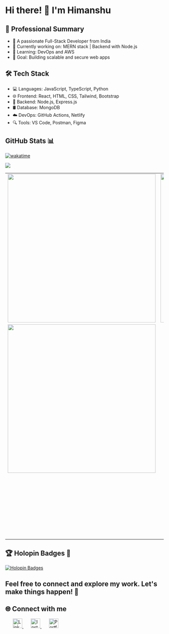 # Hi there! 👋 I'm Himanshu

## 🚀 Professional Summary 

- 🎯 A passionate Full-Stack Developer from India  
- 💼 Currently working on: MERN stack | Backend with Node.js  
- 🌱 Learning: DevOps and AWS  
- 🚀 Goal: Building scalable and secure web apps  

## 🛠️ Tech Stack

- 💻 Languages: JavaScript, TypeScript, Python
- 🌐 Frontend: React, HTML, CSS, Tailwind, Bootstrap
- 🔧 Backend: Node.js, Express.js
- 🛢️ Database: MongoDB
- ☁️ DevOps: GitHub Actions, Netlify
- 🔍 Tools: VS Code, Postman, Figma


## GitHub Stats 📊

<p align="center">

[![wakatime](https://wakatime.com/badge/user/c5cdcb76-220d-4e7d-9df4-a954e883d5c0.svg)](https://wakatime.com/@c5cdcb76-220d-4e7d-9df4-a954e883d5c0)

![](https://komarev.com/ghpvc/?username=himanshu561hi&color=green)
  
<table>
  <tr>
    <td>
      <a href="https://github.com/himanshu560hi">
        <img 
          src="https://github-readme-stats.vercel.app/api?username=himanshu560hi&count_private=true&include_all_commits=true&show_icons=true&title_color=007bff&text_color=e7e7e7&icon_color=007bff&bg_color=171c28" 
          width="470"
        />
      </a>
    </td>
    <td>
      <img 
        src="https://github-readme-streak-stats.herokuapp.com/?user=himanshu560hi&theme=dark" 
        width="470"
      />
    </td>
  </tr>
  <tr>
    <td colspan="2">
      <a href="https://github.com/himanshu560hi">
        <img 
          src="https://github-readme-stats.vercel.app/api/top-langs/?username=himanshu560hi&layout=compact&title_color=007bff&text_color=e7e7e7&icon_color=007bff&bg_color=171c28" 
          width="470"
        />
      </a>
    </td>
  </tr>
  <tr>
    <td></td>
    <td align="right">
      <a href="https://holopin.io/@himanshu560hi">
        <img src="https://holopin.io/api/user/board?user=himanshu560hi" width="200" />
      </a>
    </td>
  </tr>
</table>

</p>

## 🏆 Holopin Badges 🌟

[![Holopin Badges](https://holopin.me/himanshu561hi)](https://holopin.io/@himanshu561hi)

## Feel free to connect and explore my work. Let's make things happen! 🚀
## 🌐 Connect with me

&nbsp; &nbsp; &nbsp; <a href="https://linkedin.com/in/himanshu561hi" target="_blank">
  <img src="https://cdn-icons-png.flaticon.com/512/174/174857.png" width="30" alt="LinkedIn"/>
</a> &nbsp; &nbsp; &nbsp;
<a href="https://instagram.com/_oye_himanshu" target="_blank">
  <img src="https://cdn-icons-png.flaticon.com/512/174/174855.png" width="30" alt="Instagram"/>
</a> &nbsp; &nbsp; &nbsp;
<a href="https://himanshu560hi.github.io/portfolio/" target="_blank">
  <img src="https://w7.pngwing.com/pngs/854/730/png-transparent-computer-icons-web-page-website-favicon-search-engine-optimization-symbol-website-icon-world-wide-web-icon-miscellaneous-blue-angle-thumbnail.png" width="30" alt="Portfolio"/>
</a>
